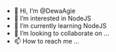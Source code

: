 - 👋 Hi, I’m @DewaAgie
- 👀 I’m interested in NodeJS
- 🌱 I’m currently learning NodeJS
- 💞️ I’m looking to collaborate on ...
- 📫 How to reach me ...

<!---
DewaAgie/DewaAgie is a ✨ special ✨ repository because its `README.md` (this file) appears on your GitHub profile.
You can click the Preview link to take a look at your changes.
--->
